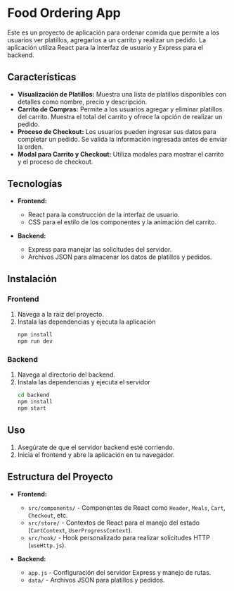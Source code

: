 # Food Ordering App

Este es un proyecto de aplicación para ordenar comida que permite a los usuarios ver platillos, agregarlos a un carrito y realizar un pedido. La aplicación utiliza React para la interfaz de usuario y Express para el backend.

## Características

- **Visualización de Platillos:** Muestra una lista de platillos disponibles con detalles como nombre, precio y descripción.
- **Carrito de Compras:** Permite a los usuarios agregar y eliminar platillos del carrito. Muestra el total del carrito y ofrece la opción de realizar un pedido.
- **Proceso de Checkout:** Los usuarios pueden ingresar sus datos para completar un pedido. Se valida la información ingresada antes de enviar la orden.
- **Modal para Carrito y Checkout:** Utiliza modales para mostrar el carrito y el proceso de checkout.

## Tecnologías

- **Frontend:**
  - React para la construcción de la interfaz de usuario.
  - CSS para el estilo de los componentes y la animación del carrito.

- **Backend:**
  - Express para manejar las solicitudes del servidor.
  - Archivos JSON para almacenar los datos de platillos y pedidos.

## Instalación

### Frontend

1. Navega a la raiz del proyecto.
2. Instala las dependencias y ejecuta la aplicación
    ```bash
    npm install
    npm run dev
    ```

### Backend

1. Navega al directorio del backend.
2. Instala las dependencias y ejecuta el servidor
    ```bash
    cd backend
    npm install
    npm start
    ```


## Uso

1. Asegúrate de que el servidor backend esté corriendo.
2. Inicia el frontend y abre la aplicación en tu navegador.

## Estructura del Proyecto

- **Frontend:**
  - `src/components/` - Componentes de React como `Header`, `Meals`, `Cart`, `Checkout`, etc.
  - `src/store/` - Contextos de React para el manejo del estado (`CartContext`, `UserProgressContext`).
  - `src/hook/` - Hook personalizado para realizar solicitudes HTTP (`useHttp.js`).

- **Backend:**
  - `app.js` - Configuración del servidor Express y manejo de rutas.
  - `data/` - Archivos JSON para platillos y pedidos.
